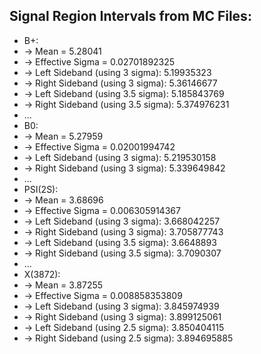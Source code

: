 ## Signal Region Intervals from MC Files:
- B+:
- -> Mean = 5.28041
- -> Effective Sigma = 0.02701892325
- -> Left Sideband (using 3 sigma): 5.19935323
- -> Right Sideband (using 3 sigma):  5.36146677
- -> Left Sideband (using 3.5 sigma): 5.185843769
- -> Right Sideband (using 3.5 sigma):  5.374976231
- ...
- B0:
- -> Mean = 5.27959
- -> Effective Sigma = 0.02001994742
- -> Left Sideband (using 3 sigma): 5.219530158
- -> Right Sideband (using 3 sigma): 5.339649842
- ...
- PSI(2S):
- -> Mean = 3.68696
- -> Effective Sigma = 0.006305914367
- -> Left Sideband (using 3 sigma): 3.668042257
- -> Right Sideband (using 3 sigma): 3.705877743
- -> Left Sideband (using 3.5 sigma): 3.6648893
- -> Right Sideband (using 3.5 sigma): 3.7090307
- ...
- X(3872):
- -> Mean = 3.87255
- -> Effective Sigma = 0.008858353809
- -> Left Sideband (using 3 sigma): 3.845974939
- -> Right Sideband (using 3 sigma): 3.899125061
- -> Left Sideband (using 2.5 sigma): 3.850404115
- -> Right Sideband (using 2.5 sigma): 3.894695885
